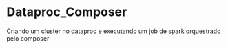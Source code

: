# Dataproc_Composer
Criando um cluster no dataproc e executando um job de spark orquestrado pelo composer
